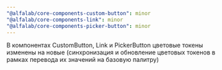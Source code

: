 ```yaml
---
"@alfalab/core-components-custom-button": minor
"@alfalab/core-components-link": minor
"@alfalab/core-components-picker-button": minor
---
```


В компонентах CustomButton, Link и PickerButton цветовые токены изменены на новые (синхронизация и обновление цветовых токенов в рамках перевода их значений на базовую палитру)
